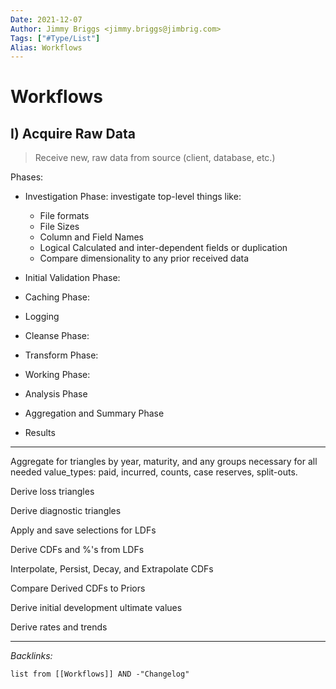 ```yaml
---
Date: 2021-12-07
Author: Jimmy Briggs <jimmy.briggs@jimbrig.com>
Tags: ["#Type/List"]
Alias: Workflows
---
```


# Workflows

## I) Acquire Raw Data

> Receive new, raw data from source (client, database, etc.)

Phases:
- Investigation Phase: investigate top-level things like:
	- File formats
	- File Sizes
	- Column and Field Names
	- Logical Calculated and inter-dependent fields or duplication
	- Compare dimensionality to any prior received data

- Initial Validation Phase:

- Caching Phase:

- Logging

- Cleanse Phase:

- Transform Phase:

- Working Phase:

- Analysis Phase

- Aggregation and Summary Phase

- Results

***

Aggregate for triangles by year, maturity, and any groups necessary for all needed value_types: paid, incurred, counts, case reserves, split-outs.

Derive loss triangles

Derive diagnostic triangles

Apply and save selections for LDFs

Derive CDFs and %'s from LDFs

Interpolate, Persist, Decay, and Extrapolate CDFs

Compare Derived CDFs to Priors

Derive initial development ultimate values

Derive rates and trends

***

*Backlinks:*

```dataview
list from [[Workflows]] AND -"Changelog"
```